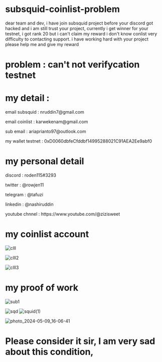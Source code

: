 # subsquid-coinlist-problem

dear team and dev, i have join subsquid project before your discord got hacked and i am still trust your project, 
currently i get winner for your testnet, i got rank 20 but i can't claim my reward i don't know conlist very difficulty to contacting support. 
i have working hard with your project please help me and give my reward

# problem : can't not verifycation testnet
# my detail :
<p>email subsquid : nruddin7@gmail.com
<p>email coinlist : karwekenam@gmail.com
<p>sub email : ariaprianto97@outlook.com
<p>my wallet testnet : 0xD0060dbfeCfddbf14995288021C91AEA2Ee9abf0

# my personal detail
<p>discord : roden115#3293
<p>twitter : @rowjen11
<p>telegram : @tafuzi
<p>linkedin : @nashiruddin
<p>youtube chnnel : https://www.youtube.com/@zizisweet </p>

# my coinlist account

![clll](https://github.com/nashirudin/subsquid-coinlist-problem/assets/35358228/782e7379-5d22-47ba-834a-c2b3d4e3394c)

![clll2](https://github.com/nashirudin/subsquid-coinlist-problem/assets/35358228/8031b47d-4974-43ec-87fb-e2eea4249f03)

![clll3](https://github.com/nashirudin/subsquid-coinlist-problem/assets/35358228/81b70b2e-998e-49ec-a56f-e10024e072ee)

# my proof of work
![sub1](https://github.com/nashirudin/subsquid-coinlist-problem/assets/35358228/1d819c4a-02c7-48ed-9a9f-aea65b170dcd)

![sqd](https://github.com/nashirudin/subsquid-coinlist-problem/assets/35358228/666bc524-35f8-4c3b-ac37-3b4487722801)
![squid(1)](https://github.com/nashirudin/subsquid-coinlist-problem/assets/35358228/6c85b780-db0f-4d63-aff0-6b2f4578099a)

![photo_2024-05-09_16-06-41](https://github.com/nashirudin/subsquid-coinlist-problem/assets/35358228/4a59b81b-df45-4f38-bf7d-93c0e662c5dd)

# Please consider it sir, I am very sad about this condition,





